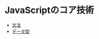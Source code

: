# JavaScriptのコア技術

* [文法](https://github.com/abiitaka/javascript/tree/master/2_CoreJavaScript/2_1_Syntax)
* [データ型](https://github.com/abiitaka/javascript/tree/master/2_CoreJavaScript/2_2_DataType)

